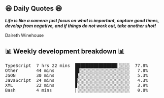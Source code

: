 ## 😄 Daily Quotes 😄

_**Life is like a camera: just focus on what is important, capture good times, develop from negative, and if things do not work out, take another shot!**_

Daireth Winehouse



## 📊 Weekly development breakdown 📊

<pre>TypeScript  7 hrs 22 mins  ████████████████▎░░░░  77.8%
Other       44 mins        █▋░░░░░░░░░░░░░░░░░░░   7.8%
JSON        30 mins        █░░░░░░░░░░░░░░░░░░░░   5.3%
JavaScript  24 mins        ▉░░░░░░░░░░░░░░░░░░░░   4.3%
XML         22 mins        ▊░░░░░░░░░░░░░░░░░░░░   3.9%
Bash        4 mins         ▏░░░░░░░░░░░░░░░░░░░░   0.8%</pre>